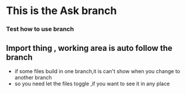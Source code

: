 # This is the Ask branch

 ### Test how to use branch

 ## Import thing , working area is auto follow the branch

 - if some files build in one branch,it is can't show when you change to another branch
 - so you need let the files toggle ,if you want to see it in any place